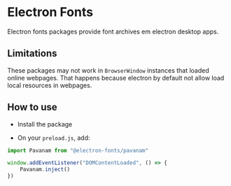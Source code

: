 # Electron Fonts

Electron fonts packages provide font archives em electron desktop apps.

## Limitations

These packages may not work in `BrowserWindow` instances that loaded online webpages. That happens because electron by default not allow load local resources in webpages.

## How to use

* Install the package

* On your `preload.js`, add:

```ts
import Pavanam from "@electron-fonts/pavanam"

window.addEventListener("DOMContentLoaded", () => {
    Pavanam.inject()
})
```